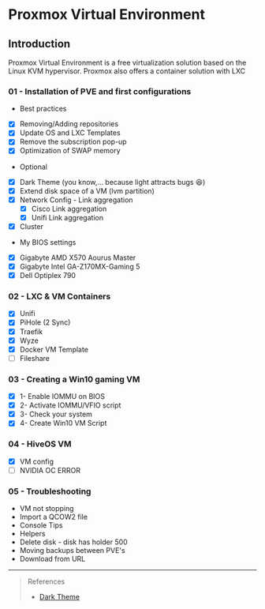 # Proxmox Virtual Environment

## Introduction
Proxmox Virtual Environment is a free virtualization solution based on the Linux KVM hypervisor. Proxmox also offers a container solution with LXC


### 01 - Installation of PVE and first configurations
* Best practices
- [x] Removing/Adding repositories
- [x] Update OS and LXC Templates
- [x] Remove the subscription pop-up
- [x] Optimization of SWAP memory
* Optional
- [x] Dark Theme (you know,... because light attracts bugs :laughing:)
- [x] Extend disk space of a VM (lvm partition)
- [x] Network Config - Link aggregation
  - [x] Cisco Link aggregation
  - [x] Unifi Link aggregation
- [x] Cluster
* My BIOS settings
- [x] Gigabyte AMD X570 Aourus Master
- [x] Gigabyte Intel GA-Z170MX-Gaming 5
- [x] Dell Optiplex 790

### 02 - LXC & VM Containers
- [x] Unifi
- [x] PiHole (2 Sync)
- [x] Traefik
- [x] Wyze
- [x] Docker VM Template
- [ ] Fileshare

### 03 - Creating a Win10 gaming VM
- [x] 1- Enable IOMMU on BIOS
- [x] 2- Activate IOMMU/VFIO script
- [x] 3- Check your system
- [x] 4- Create Win10 VM Script

### 04 - HiveOS VM
- [x] VM config
- [ ] NVIDIA OC ERROR

### 05 - Troubleshooting
* VM not stopping
* Import a QCOW2 file
* Console Tips
* Helpers
* Delete disk - disk has holder 500
* Moving backups between PVE's
* Download from URL

---

> References
>
> * [Dark Theme](https://github.com/Weilbyte/PVEDiscordDark)
> 
